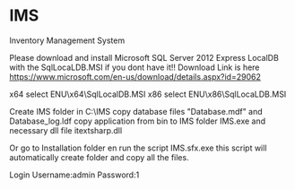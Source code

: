 # IMS
Inventory Management System

Please download and install Microsoft SQL Server 2012 Express LocalDB with the SqlLocaLDB.MSI if you dont have it!!
Download Link is here https://www.microsoft.com/en-us/download/details.aspx?id=29062

x64 select 	ENU\x64\SqlLocalDB.MSI
x86 select	ENU\x86\SqlLocaLDB.MSI

Create IMS folder in C:\IMS copy database files "Database.mdf" and Database_log.ldf copy application from bin to IMS folder IMS.exe and necessary dll file itextsharp.dll

Or go to Installation folder en run the script IMS.sfx.exe this script will automatically create folder and copy all the files.



Login Username:admin  Password:1
